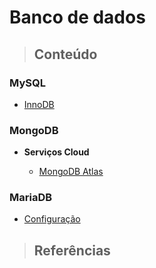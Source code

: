 # Banco de dados

> ## **Conteúdo**

### MySQL

- [InnoDB](./mysql/innodb-engine.md)

### **MongoDB**

- **Serviços Cloud**

  - [MongoDB Atlas](./mongodb/mongodb-atlas.md)

### **MariaDB**

- [Configuração](./mariadb/configuration.md)

> ## **Referências**
